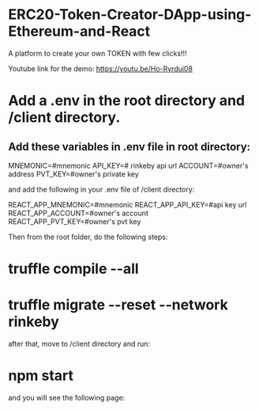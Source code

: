 # ERC20-Token-Creator-DApp-using-Ethereum-and-React
A platform to create your own TOKEN with few clicks!!!

Youtube link for the demo: https://youtu.be/Ho-Ryrdui08

# Add a .env in the root directory and /client directory.

## Add these variables in .env file in root directory:

MNEMONIC=#mnemonic
API_KEY=# rinkeby api url
ACCOUNT=#owner's address
PVT_KEY=#owner's private key

and add the following in your .env file of /client directory:

REACT_APP_MNEMONIC=#mnemonic
REACT_APP_API_KEY=#api key url
REACT_APP_ACCOUNT=#owner's account
REACT_APP_PVT_KEY=#owner's pvt key

Then from the root folder, do the following steps:

# truffle compile --all
# truffle migrate --reset --network rinkeby

after that, move to /client directory and run:

# npm start

and you will see the following page:




